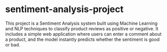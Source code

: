 # sentiment-analysis-project
This project is a Sentiment Analysis system built using Machine Learning and NLP techniques to classify product reviews as positive or negative. It includes a simple web application where users can enter a comment about a product, and the model instantly predicts whether the sentiment is good or bad. 
